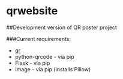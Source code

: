 qrwebsite
=========

##Development version of QR poster project

###Current requirements:

* [qr](https://github.com/RJ-Skunkworks/qr)
* python-qrcode - via pip
* Flask - via pip
* Image - via pip (installs Pillow)
